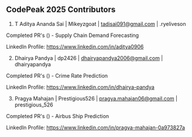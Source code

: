 ## CodePeak 2025 Contributors

1. T Aditya Ananda Sai | Mikeyzgoat | tadisai091@gmail.com | .ryeliveson <br>

Completed PR's () - Supply Chain Demand Forecasting

LinkedIn Profile: https://www.linkedin.com/in/aditya0906

2. Dhairya Pandya | dp2426 | dhairyapandya2006@gmail.com | dhairyapandya <br>

Completed PR's () - Crime Rate Prediction

LinkedIn Profile: https://www.linkedin.com/in/dhairya-pandya

3. Pragya Mahajan | Prestigious526 | pragya.mahajan06@gmail.com | prestigious_526 <br>

Completed PR's () - Airbus Ship Prediction

LinkedIn Profile: https://www.linkedin.com/in/pragya-mahajan-0a973827a
